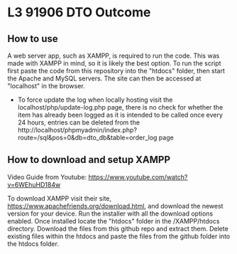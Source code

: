 # L3 91906 DTO Outcome

## How to use
A web server app, such as XAMPP, is required to run the code. This was made with XAMPP in mind, so it is likely the best option. To run the script first paste the code from this repository into the "htdocs" folder, then start the Apache and MySQL servers. The site can then be accessed at "localhost" in the browser.

* To force update the log when locally hosting visit the localhost/php/update-log.php page, there is no check for whether the item has already been logged as it is intended to be called once every 24 hours, entries can be deleted from the http://localhost/phpmyadmin/index.php?route=/sql&pos=0&db=dto_db&table=order_log page

## How to download and setup XAMPP
Video Guide from Youtube: https://www.youtube.com/watch?v=6WEhuHD184w

To download XAMPP visit their site, https://www.apachefriends.org/download.html, and download the newest version for your device. Run the installer with all the download options enabled. Once installed locate the "htdocs" folder in the /XAMPP/htdocs directory. Download the files from this github repo and extract them. Delete existing files within the htdocs and paste the files from the github folder into the htdocs folder. 
